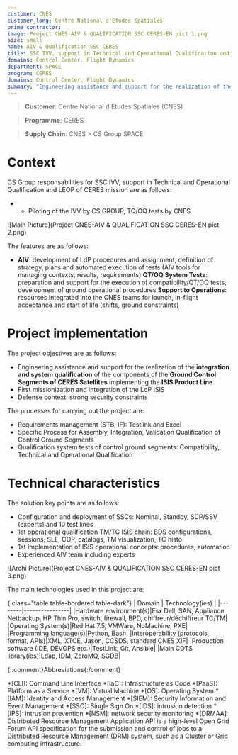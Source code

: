 ```yaml
---
customer: CNES
customer_long: Centre National d'Etudes Spatiales
prime_contractor: 
image: Project CNES-AIV & QUALIFICATION SSC CERES-EN pict 1.png
size: small
name: AIV & Qualification SSC CERES
title: SSC IVV, support in Technical and Operational Qualification and LEOP of CERES mission
domains: Control Center, Flight Dynamics
department: SPACE
program: CERES
domains: Control Center, Flight Dynamics
summary: "Engineering assistance and support for the realization of the **integration and system qualification** of the components of the **Ground Control Segments of CERES Satellites** implementing the **ISIS Product Line**. First missionization and integration of the LdP ISIS. Defense context: strong security constraints"
---
```


> __Customer__\: Centre National d'Etudes Spatiales (CNES)

> __Programme__\: CERES

> __Supply Chain__\: CNES >  CS Group SPACE


# Context


CS Group responsabilities for SSC IVV, support in Technical and Operational Qualification and LEOP of CERES mission are as follows:
* * Piloting of the IVV by CS GROUP, TQ/OQ tests by CNES

![Main Picture](Project CNES-AIV & QUALIFICATION SSC CERES-EN pict 2.png)

The features are as follows:
* **AIV**: development of LdP procedures and assignment, definition of strategy, plans and automated execution of tests (AIV tools for managing contexts, results, requirements)
	**QT/OQ System Tests**: preparation and support for the execution of compatibility/QT/OQ tests, development of ground operational procedures
	**Support to Operations**: resources integrated into the CNES teams for launch, in-flight acceptance and start of life (shifts, ground constraints)

# Project implementation

The project objectives are as follows:
* Engineering assistance and support for the realization of the **integration and system qualification** of the components of the **Ground Control Segments of CERES Satellites** implementing the **ISIS Product Line**
* First missionization and integration of the LdP ISIS
* Defense context: strong security constraints

The processes for carrying out the project are:
* Requirements management (STB, IF): Testlink and Excel
* Specific Process for Assembly, Integration, Validation Qualification of Control Ground Segments
* Qualification system tests of control ground segments: Compatibility, Technical and Operational Qualification

# Technical characteristics

The solution key points are as follows:
* Configuration and deployment of SSCs: Nominal, Standby, SCP/SSV (experts) and 10 test lines
* 1st operational qualification TM/TC ISIS chain: BDS configurations, sessions, SLE, COP, catalogs, TM visualization, TC histo
* 1st Implementation of ISIS operational concepts: procedures, automation 
* Experienced AIV team including experts

![Archi Picture](Project CNES-AIV & QUALIFICATION SSC CERES-EN pict 3.png)

The main technologies used in this project are:

{:class="table table-bordered table-dark"}
| Domain | Technology(ies) |
|--------|----------------|
|Hardware environment(s)|Esx Dell, SAN, Appliance Netbackup, HP Thin Pro, switch, firewall, BPD, chiffreur/déchiffreur TC/TM|
|Operating System(s)|Red Hat 7.5, VMWare, NoMachine,  PXE|
|Programming language(s)|Python, Bash|
|Interoperability (protocols, format, APIs)|XML, XTCE, Jason, CCSDS,  standard CNES XIF|
|Production software (IDE, DEVOPS etc.)|TestLink, Git, Ansible|
|Main COTS library(ies)|Ldap, IDM, ZeroMQ, SGDB|



{::comment}Abbreviations{:/comment}

*[CLI]: Command Line Interface
*[IaC]: Infrastructure as Code
*[PaaS]: Platform as a Service
*[VM]: Virtual Machine
*[OS]: Operating System
*[IAM]: Identity and Access Management
*[SIEM]: Security Information and Event Management
*[SSO]: Single Sign On
*[IDS]: intrusion detection
*[IPS]: intrusion prevention
*[NSM]: network security monitoring
*[DRMAA]: Distributed Resource Management Application API is a high-level Open Grid Forum API specification for the submission and control of jobs to a Distributed Resource Management (DRM) system, such as a Cluster or Grid computing infrastructure.
